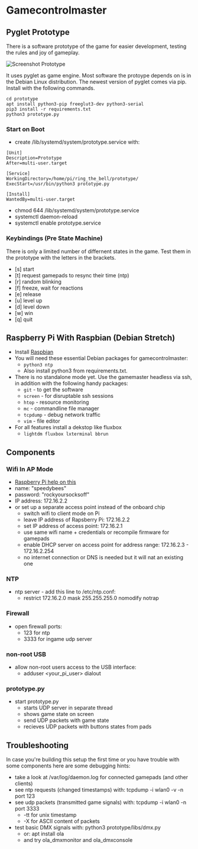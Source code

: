# Gamecontrolmaster


## Pyglet Prototype

There is a software prototype of the game for easier development, testing
the rules and joy of gameplay.

![Screenshot Prototype](docs/prototype_screenshot.png)

It uses pyglet as game engine. Most software the protoype depends on is in the
Debian Linux distribution. The newest version of pyglet comes via pip. Install
with the following commands.
```
cd prototype
apt install python3-pip freeglut3-dev python3-serial
pip3 install -r requirements.txt
python3 prototype.py
```

### Start on Boot
* create /lib/systemd/system/prototype.service with:
```
[Unit]
Description=Prototype
After=multi-user.target

[Service]
WorkingDirectory=/home/pi/ring_the_bell/prototype/
ExecStart=/usr/bin/python3 prototype.py

[Install]
WantedBy=multi-user.target
```
* chmod 644 /lib/systemd/system/prototype.service
* systemctl daemon-reload
* systemctl enable prototype.service

### Keybindings (Pre State Machine)

There is only a limited number of differnent states in the game. Test them in
the prototype with the letters in the brackets.
* [s] start
* [t] request gamepads to resync their time (ntp)
* [r] random blinking
* [f] freeze, wait for reactions
* [e] release
* [u] level up
* [d] level down
* [w] win
* [q] quit


## Raspberry Pi With Raspbian (Debian Stretch)

* Install [Raspbian](https://www.raspberrypi.org/downloads/raspbian/)
* You will need these essential Debian packages for gamecontrolmaster:
  * `python3 ntp`
  * Also install python3 from requirements.txt.
* There is no standalone mode yet. Use the gamemaster headless via ssh, in addition with the following handy packages:
  * `git` - to get the software
  * `screen` - for disruptable ssh sessions
  * `htop` - resource monitoring
  * `mc` - commandline file manager
  * `tcpdump` - debug network traffic
  * `vim` - file editor
* For all features install a dekstop like fluxbox
  * `lightdm fluxbox lxterminal bbrun`

## Components

### Wifi In AP Mode

* [Raspberry Pi help on this](https://www.raspberrypi.org/documentation/configuration/wireless/access-point.md)
* name: "speedybees"
* password: "rockyoursocksoff"
* IP address: 172.16.2.2
* or set up a separate access point instead of the onboard chip
  * switch wifi to client mode on Pi
  * leave IP address of Rapsberry Pi: 172.16.2.2
  * set IP address of access point: 172.16.2.1
  * use same wifi name + credentials or recompile firmware for gamepads
  * enable DHCP server on access point for address range: 172.16.2.3 - 172.16.2.254
  * no internet connection or DNS is needed but it will nat an existing one

### NTP

* ntp server - add this line to /etc/ntp.conf:
  * restrict 172.16.2.0 mask 255.255.255.0 nomodify notrap

### Firewall

* open firewall ports:
  * 123 for ntp
  * 3333 for ingame udp server

### non-root USB

* allow non-root users access to the USB interface:
  * adduser <your_pi_user> dialout

### prototype.py

* start prototype.py
  * starts UDP server in separate thread
  * shows game state on screen
  * send UDP packets with game state
  * recieves UDP packets with buttons states from pads


## Troubleshooting

In case you're building this setup the first time or you have trouble with some
components here are some debugging hints:

* take a look at /var/log/daemon.log for connected gamepads (and other clients)
* see ntp requests (changed timestamps) with: tcpdump -i wlan0 -v -n port 123
* see udp packets (transmitted game signals) with: tcpdump -i wlan0 -n port 3333
  * -tt for unix timestamp
  * -X for ASCII content of packets
* test basic DMX signals with: python3 prototype/libs/dmx.py
  * or: apt install ola
  * and try ola_dmxmonitor and ola_dmxconsole


